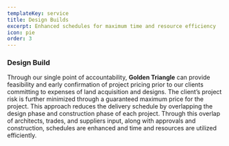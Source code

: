 ```yaml
---
templateKey: service
title: Design Builds
excerpt: Enhanced schedules for maximum time and resource efficiency
icon: pie
order: 3
---
```


### Design Build

Through our single point of accountability, **Golden Triangle** can provide feasibility and early confirmation of project pricing prior to our clients committing to expenses of land acquisition and designs. The client’s project risk is further minimized through a guaranteed maximum price for the project. This approach reduces the delivery schedule by overlapping the design phase and construction phase of each project. Through this overlap of architects, trades, and suppliers input, along with approvals and construction, schedules are enhanced and time and resources are utilized efficiently.
